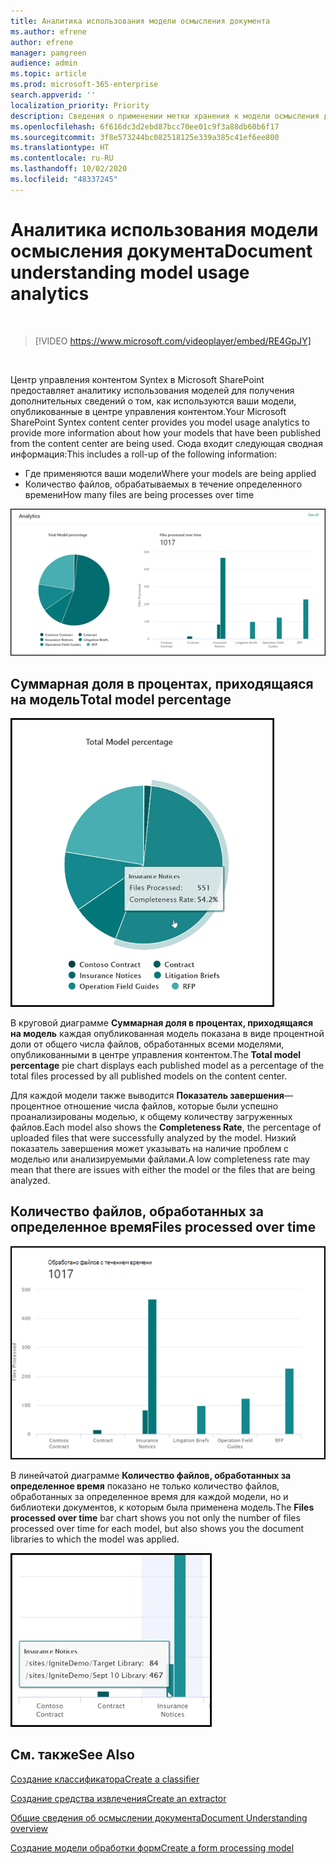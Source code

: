 ```yaml
---
title: Аналитика использования модели осмысления документа
ms.author: efrene
author: efrene
manager: pamgreen
audience: admin
ms.topic: article
ms.prod: microsoft-365-enterprise
search.appverid: ''
localization_priority: Priority
description: Сведения о применении метки хранения к модели осмысления документа
ms.openlocfilehash: 6f616dc3d2ebd87bcc70ee01c9f3a88db60b6f17
ms.sourcegitcommit: 3f8e573244bc082518125e339a385c41ef6ee800
ms.translationtype: HT
ms.contentlocale: ru-RU
ms.lasthandoff: 10/02/2020
ms.locfileid: "48337245"
---
```

# <a name="document-understanding-model-usage-analytics"></a><span data-ttu-id="1daec-103">Аналитика использования модели осмысления документа</span><span class="sxs-lookup"><span data-stu-id="1daec-103">Document understanding model usage analytics</span></span>

</br>

> [!VIDEO https://www.microsoft.com/videoplayer/embed/RE4GpJY]  

</br>


<span data-ttu-id="1daec-104">Центр управления контентом Syntex в Microsoft SharePoint предоставляет аналитику использования моделей для получения дополнительных сведений о том, как используются ваши модели, опубликованные в центре управления контентом.</span><span class="sxs-lookup"><span data-stu-id="1daec-104">Your Microsoft SharePoint Syntex content center provides you model usage analytics to provide more information about how your models that have been published from the content center are being used.</span></span> <span data-ttu-id="1daec-105">Сюда входит следующая сводная информация:</span><span class="sxs-lookup"><span data-stu-id="1daec-105">This includes a roll-up of the following information:</span></span>

- <span data-ttu-id="1daec-106">Где применяются ваши модели</span><span class="sxs-lookup"><span data-stu-id="1daec-106">Where your models are being applied</span></span>
- <span data-ttu-id="1daec-107">Количество файлов, обрабатываемых в течение определенного времени</span><span class="sxs-lookup"><span data-stu-id="1daec-107">How many files are being processes over time</span></span>

 ![Аналитика модели](../media/content-understanding/model-analytics.png) </br>

## <a name="total-model-percentage"></a><span data-ttu-id="1daec-109">Суммарная доля в процентах, приходящаяся на модель</span><span class="sxs-lookup"><span data-stu-id="1daec-109">Total model percentage</span></span>

   ![Суммарная доля в процентах, приходящаяся на модель](../media/content-understanding/total-model-percentage.png) </br>

<span data-ttu-id="1daec-111">В круговой диаграмме **Суммарная доля в процентах, приходящаяся на модель** каждая опубликованная модель показана в виде процентной доли от общего числа файлов, обработанных всеми моделями, опубликованными в центре управления контентом.</span><span class="sxs-lookup"><span data-stu-id="1daec-111">The **Total model percentage** pie chart displays each published model as a percentage of the total files processed by all published models on the content center.</span></span>

<span data-ttu-id="1daec-112">Для каждой модели также выводится **Показатель завершения**— процентное отношение числа файлов, которые были успешно проанализированы моделью, к общему количеству загруженных файлов.</span><span class="sxs-lookup"><span data-stu-id="1daec-112">Each model also shows the **Completeness Rate**, the percentage of uploaded files that were successfully analyzed by the model.</span></span> <span data-ttu-id="1daec-113">Низкий показатель завершения может указывать на наличие проблем с моделью или анализируемыми файлами.</span><span class="sxs-lookup"><span data-stu-id="1daec-113">A low completeness rate may mean that there are issues with either the model or the files that are being analyzed.</span></span>

## <a name="files-processed-over-time"></a><span data-ttu-id="1daec-114">Количество файлов, обработанных за определенное время</span><span class="sxs-lookup"><span data-stu-id="1daec-114">Files processed over time</span></span>

   ![Количество обработанных файлов](../media/content-understanding/files-processed-over-time.png) </br>

<span data-ttu-id="1daec-116">В линейчатой диаграмме **Количество файлов, обработанных за определенное время** показано не только количество файлов, обработанных за определенное время для каждой модели, но и библиотеки документов, к которым была применена модель.</span><span class="sxs-lookup"><span data-stu-id="1daec-116">The **Files processed over time** bar chart shows you not only the number of files processed over time for each model, but also shows you the document libraries to which the model was applied.</span></span>

   ![Линейчатая диаграмма](../media/content-understanding/bar-chart-models.png) </br>

## <a name="see-also"></a><span data-ttu-id="1daec-118">См. также</span><span class="sxs-lookup"><span data-stu-id="1daec-118">See Also</span></span>
[<span data-ttu-id="1daec-119">Создание классификатора</span><span class="sxs-lookup"><span data-stu-id="1daec-119">Create a classifier</span></span>](create-a-classifier.md)

[<span data-ttu-id="1daec-120">Создание средства извлечения</span><span class="sxs-lookup"><span data-stu-id="1daec-120">Create an extractor</span></span>](create-an-extractor.md)

[<span data-ttu-id="1daec-121">Общие сведения об осмыслении документа</span><span class="sxs-lookup"><span data-stu-id="1daec-121">Document Understanding overview</span></span>](document-understanding-overview.md)

[<span data-ttu-id="1daec-122">Создание модели обработки форм</span><span class="sxs-lookup"><span data-stu-id="1daec-122">Create a form processing model</span></span>](create-a-form-processing-model.md)  
